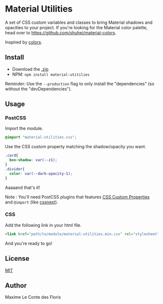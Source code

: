 # Material Utilities

A set of CSS custom variables and classes to bring Material shadows and opacities to your project. If you're looking for the Material color palette, head over to https://github.com/shuhei/material-colors.

Inspired by [colors](https://github.com/mrmrs/colors).

## Install

* Download the [.zip](https://github.com/mlcdf/material-paper/archive/master.zip)
* NPM: `npm install material-utitilies`

Reminder: Use the `--production` flag to only install the "dependencies" (so without the "devDependencies").

## Usage

### PostCSS

Import the module.
```css
@import "material-utilities.css";
```

Use the CSS custom property matching the shadow/opacity you want.
```css
.card{
  box-shadow: var(--z1);
}
.divider{
  color: var(--dark-opacity-1);
}
```
Aaaaand that's it!

Note : You'll need PostCSS plugins that features [CSS Custom Properties](http://www.w3.org/TR/css-variables/#defining-variables) and `@import` (like [cssnext](https://github.com/cssnext/cssnext/)).

### CSS

Add the following link in your html file.
```html
<link href="path/to/module/material-utilities.min.css" rel="stylesheet" type="text/css">
```
And you're ready to go!

## License
[MIT](http://opensource.org/licenses/MIT)

## Author
Maxime Le Conte des Floris
